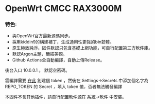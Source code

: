 # OpenWrt CMCC RAX3000M 

### 特色:

+ 與OpenWrt官方最新源碼同步。
+ 採用kiddin9的構建補丁，生成通用性更強的bin韌體。
+ 原生極致純淨，固件默認只包含基礎上網功能，可自行配置第三方軟件庫。
+ 默認Argon主題，簡結美觀。
+ Github Actions全自動編譯，自動上傳Release。

後台入口 10.0.0.1 。
默認空密碼。

雲編譯需要 [在此](https://github.com/settings/tokens) 創建個 token ，然後在 Settings->Secrets 中添加個名字為 REPO_TOKEN 的 Secret ，填入 token 值，否者無法觸發編譯

本固件不含其他插件，請自行配置軟件源在 系統->軟件 中安裝。
